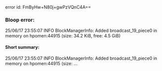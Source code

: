 error id: FmByHw+N80j+gwPzVQnC4A==
### Bloop error:

25/06/17 23:55:07 INFO BlockManagerInfo: Added broadcast_19_piece0 in memory on hpomen:44915 (size: 34.2 KiB, free: 4.5 GiB)
#### Short summary: 

25/06/17 23:55:07 INFO BlockManagerInfo: Added broadcast_19_piece0 in memory on hpomen:44915 (size: ...